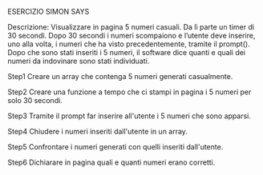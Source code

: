 ESERCIZIO SIMON SAYS 

Descrizione:
Visualizzare in pagina 5 numeri casuali. Da lì parte un timer di 30 secondi.
Dopo 30 secondi i numeri scompaiono e l’utente deve inserire, uno alla volta, i numeri che ha visto precedentemente, tramite il prompt().
Dopo che sono stati inseriti i 5 numeri, il software dice quanti e quali dei numeri da indovinare sono stati individuati.

Step1
Creare un array che contenga 5 numeri generati casualmente.

Step2
Creare una funzione a tempo che ci stampi in pagina i 5 numeri per solo 30 secondi.

Step3
Tramite il prompt far inserire all'utente i 5 numeri che sono apparsi.

Step4 
Chiudere i numeri inseriti dall'utente in un array.

Step5
Confrontare i numeri generati con quelli inseriti dall'utente.

Step6
Dichiarare in pagina quali e quanti numeri erano corretti.